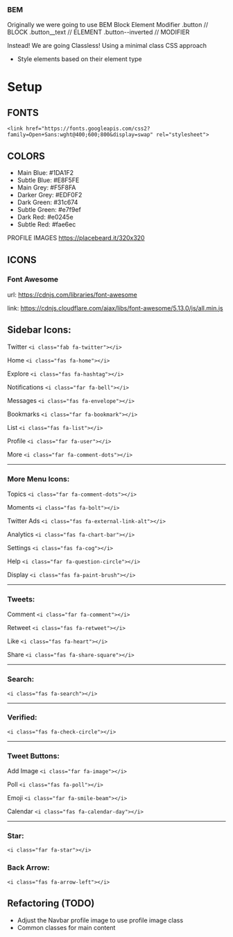 ### BEM
Originally we were going to use BEM Block Element Modifier
  .button // BLOCK
  .button__text // ELEMENT
  .button--inverted // MODIFIER

Instead! We are going Classless! Using a minimal class CSS approach

- Style elements based on their element type

# Setup

## FONTS
`<link href="https://fonts.googleapis.com/css2?family=Open+Sans:wght@400;600;800&display=swap" rel="stylesheet">`

## COLORS
- Main Blue: #1DA1F2
- Subtle Blue: #E8F5FE
- Main Grey: #F5F8FA
- Darker Grey: #EDF0F2
- Dark Green: #31c674
- Subtle Green: #e7f9ef
- Dark Red: #e0245e
- Subtle Red: #fae6ec

PROFILE IMAGES
https://placebeard.it/320x320

## ICONS
### Font Awesome
url: https://cdnjs.com/libraries/font-awesome

link: https://cdnjs.cloudflare.com/ajax/libs/font-awesome/5.13.0/js/all.min.js

## Sidebar Icons:

Twitter
`<i class="fab fa-twitter"></i>`

Home
`<i class="fas fa-home"></i>`

Explore
`<i class="fas fa-hashtag"></i>`

Notifications
`<i class="far fa-bell"></i>`

Messages
`<i class="fas fa-envelope"></i>`

Bookmarks
`<i class="far fa-bookmark"></i>`

List
`<i class="fas fa-list"></i>`

Profile
`<i class="far fa-user"></i>`

More
`<i class="far fa-comment-dots"></i>`

****

### More Menu Icons:
Topics
`<i class="far fa-comment-dots"></i>`

Moments
`<i class="fas fa-bolt"></i>`

Twitter Ads
`<i class="fas fa-external-link-alt"></i>`

Analytics
`<i class="fas fa-chart-bar"></i>`

Settings
`<i class="fas fa-cog"></i>`

Help
`<i class="far fa-question-circle"></i>`

Display
`<i class="fas fa-paint-brush"></i>`

****

### Tweets:
Comment
`<i class="far fa-comment"></i>`

Retweet
`<i class="fas fa-retweet"></i>`

Like
`<i class="fas fa-heart"></i>`

Share
`<i class="fas fa-share-square"></i>`

****

### Search:
`<i class="fas fa-search"></i>`

****

### Verified:
`<i class="fas fa-check-circle"></i>`

****

### Tweet Buttons:
Add Image
`<i class="far fa-image"></i>`

Poll
`<i class="fas fa-poll"></i>`

Emoji
`<i class="far fa-smile-beam"></i>`

Calendar
`<i class="fas fa-calendar-day"></i>`

****

### Star:
`<i class="far fa-star"></i>`

### Back Arrow:
`<i class="fas fa-arrow-left"></i>`

## Refactoring (TODO)

* Adjust the Navbar profile image to use profile image class
* Common classes for main content